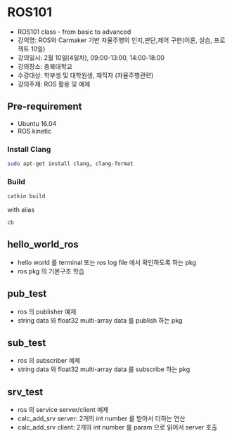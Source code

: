# ROS101
- ROS101 class - from basic to advanced 
- 강의명: ROS와 Carmaker 기반 자율주행의 인지,판단,제어 구현(이론, 실습, 프로젝트 10일)​
- 강의일시: 2월 10일(4일차), 09:00-13:00, 14:00-18:00
- 강의장소: 충북대학교
- 수강대상: 학부생 및 대학원생, 재직자 (자율주행관련) 
- 강의주제: ROS 활용 및 예제

## Pre-requirement
- Ubuntu 16.04
- ROS kinetic

### Install Clang
``` Bash
sudo apt-get install clang, clang-format
```

### Build
``` Bash
catkin build
```
with alias
``` Bash
cb
```

## hello_world_ros
- hello world 를 terminal 또는 ros log file 에서 확인하도록 하는 pkg
- ros pkg 의 기본구조 학습

## pub_test
- ros 의 publisher 예제
- string data 와 float32 multi-array data 를 publish 하는 pkg

## sub_test
- ros 의 subscriber 예제
- string data 와 float32 multi-array data 를 subscribe 하는 pkg

## srv_test
- ros 의 service server/client 예제
- calc_add_srv server: 2개의 int number 를 받아서 더하는 연산
- calc_add_srv client: 2개의 int number 를 param 으로 읽어서 server 호출